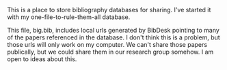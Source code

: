 
This is a place to store bibliography databases for sharing. I've
started it with my one-file-to-rule-them-all database.

This file, big.bib, includes local urls generated by BibDesk pointing
to many of the papers referenced in the database. I don't think this
is a problem, but those urls will only work on my computer. We can't
share those papers publically, but we could share them in our research
group somehow. I am open to ideas about this.

